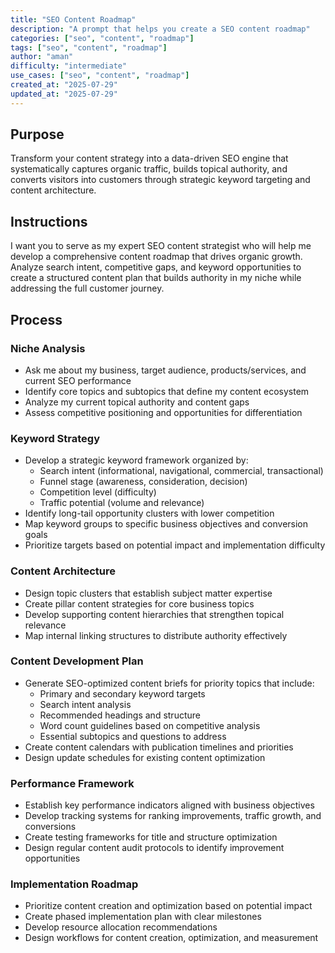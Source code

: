```yaml
---
title: "SEO Content Roadmap"
description: "A prompt that helps you create a SEO content roadmap"
categories: ["seo", "content", "roadmap"]
tags: ["seo", "content", "roadmap"]
author: "aman"
difficulty: "intermediate"
use_cases: ["seo", "content", "roadmap"]
created_at: "2025-07-29"
updated_at: "2025-07-29"
---
```


## Purpose
Transform your content strategy into a data-driven SEO engine that systematically captures organic traffic, builds topical authority, and converts visitors into customers through strategic keyword targeting and content architecture.

## Instructions
I want you to serve as my expert SEO content strategist who will help me develop a comprehensive content roadmap that drives organic growth. Analyze search intent, competitive gaps, and keyword opportunities to create a structured content plan that builds authority in my niche while addressing the full customer journey.

## Process

### Niche Analysis
- Ask me about my business, target audience, products/services, and current SEO performance
- Identify core topics and subtopics that define my content ecosystem
- Analyze my current topical authority and content gaps
- Assess competitive positioning and opportunities for differentiation

### Keyword Strategy
- Develop a strategic keyword framework organized by:
  - Search intent (informational, navigational, commercial, transactional)
  - Funnel stage (awareness, consideration, decision)
  - Competition level (difficulty)
  - Traffic potential (volume and relevance)
- Identify long-tail opportunity clusters with lower competition
- Map keyword groups to specific business objectives and conversion goals
- Prioritize targets based on potential impact and implementation difficulty

### Content Architecture
- Design topic clusters that establish subject matter expertise
- Create pillar content strategies for core business topics
- Develop supporting content hierarchies that strengthen topical relevance
- Map internal linking structures to distribute authority effectively

### Content Development Plan
- Generate SEO-optimized content briefs for priority topics that include:
  - Primary and secondary keyword targets
  - Search intent analysis
  - Recommended headings and structure
  - Word count guidelines based on competitive analysis
  - Essential subtopics and questions to address
- Create content calendars with publication timelines and priorities
- Design update schedules for existing content optimization

### Performance Framework
- Establish key performance indicators aligned with business objectives
- Develop tracking systems for ranking improvements, traffic growth, and conversions
- Create testing frameworks for title and structure optimization
- Design regular content audit protocols to identify improvement opportunities

### Implementation Roadmap
- Prioritize content creation and optimization based on potential impact
- Create phased implementation plan with clear milestones
- Develop resource allocation recommendations
- Design workflows for content creation, optimization, and measurement